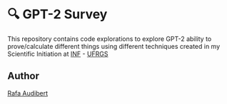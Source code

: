 # :mag: GPT-2 Survey
This repository contains code explorations to explore GPT-2 ability to prove/calculate different things using different techniques created in my Scientific Initiation at [INF](https://inf.ufrgs.br) - [UFRGS](https://www.ufrgs.br)

## Author
[Rafa Audibert](https://inf.ufrgs.br/~rbaudibert)